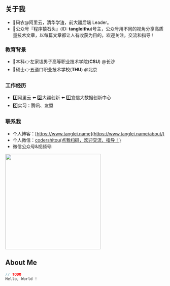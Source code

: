 ## 关于我
- 👷码农@阿里云，清华学渣，前大疆后端 Leader。
- 🤔公众号『程序猿石头』(ID: **tangleithu**)号主，公众号用不同的视角分享高质量技术文章，以每篇文章都让人有收获为目的，欢迎关注，交流和指导！

### 教育背景
- 📔本科👉左家垅男子高等职业技术学院(**CSU**) @长沙 
- 📔硕士👉五道口职业技术学校(**THU**) @北京

### 工作经历
- 3️⃣阿里云 ⬅️ 2️⃣大疆创新 ⬅️ 1️⃣宜信大数据创新中心
- 0️⃣实习：腾讯、友盟

### 联系我
- 个人博客：[https://www.tanglei.name](https://www.tanglei.name/about/)
- 个人微信：<a href="https://imgkr.cn-bj.ufileos.com/eee8baf5-f39c-4c5b-a968-88b0367342db.png">codershitou(点我扫码，欢迎交流，指导！)</a>
- 微信公众号&视频号: 
<img width="300" src="https://imgkr.cn-bj.ufileos.com/973a4bcd-c8db-4393-a280-03a21b81c552.png"/>

## About Me

```java
// TODO
Hello, World !
```
